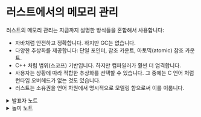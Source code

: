 # 러스트에서의 메모리 관리

러스트의 메모리 관리는 지금까지 설명한 방식들을 혼합해서 사용합니다:

- 자바처럼 안전하고 정확합니다. 하지만 GC는 없습니다.
- 다양한 추상화를 제공합니다: 단일 포인터, 참조 카운트, 아토믹(atomic) 참조 카운트.
- C++ 처럼 범위(스코프) 기반입니다. 하지만 컴파일러가 훨씬 더 엄격합니다.
- 사용자는 상황에 따라 적합한 추상화를 선택할 수 있습니다. 그 중에는 C 언어 처럼 런타임 
  오버헤드가 없는 것도 있습니다.
- 러스트는 소유권을 언어 차원에서 명시적으로 모델링 함으로써 이를 이룹니다.

<details>
<summary>발표자 노트</summary>

이 시점에서 그게 어떻게 가능하냐는 질문이 있으면, 러스트에서 이 작업은 일반적으로 Box, Vec, Rc 또는 Arc와 같은 RAII 타입에 의해 처리된다고 답변할 수 있습니다. 이들은 다양한 방법을 통해 소유권과 메모리 할당에 대한 구체적인 내용을을 캡슐화하여, C 언어였다면 발생할 수 있었을 다양한 에러를 막습니다.

소멸자에 대한 질문도 있을 수 있습니다. Drop 트레이트가 답입니다.

</details>

<details>

<summary>놀미 노트</summary>

- 소유권을 중심으로 동작합니다. 소유권이 사라지면 Drop이 호출됩니다. 
- Box, Vec, Rc, Arc 모두 Drop할 때 힙 메모리를 해제합니다.  

</details>
